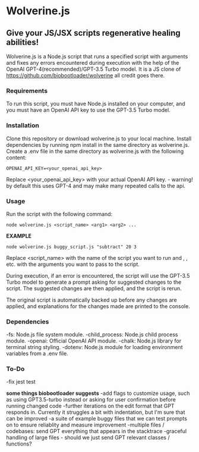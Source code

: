 # Wolverine.js

## Give your JS/JSX scripts regenerative healing abilities!

Wolverine.js is a Node.js script that runs a specified script with arguments and fixes any errors encountered during execution with the help of the OpenAI GPT-4(recommended)/GPT-3.5 Turbo model. It is a JS clone of https://github.com/biobootloader/wolverine all credit goes there.

### Requirements

To run this script, you must have Node.js installed on your computer, and you must have an OpenAI API key to use the GPT-3.5 Turbo model.

### Installation

Clone this repository or download wolverine.js to your local machine.
Install dependencies by running npm install in the same directory as wolverine.js.
Create a .env file in the same directory as wolverine.js with the following content:

```
OPENAI_API_KEY=<your_openai_api_key>

```

Replace <your_openai_api_key> with your actual OpenAI API key. - warning! by default this uses GPT-4 and may make many repeated calls to the api.

### Usage

Run the script with the following command:

```
node wolverine.js <script_name> <arg1> <arg2> ...

```

**EXAMPLE**
```
node wolverine.js buggy_script.js "subtract" 20 3

```

Replace <script_name> with the name of the script you want to run and <arg1>, <arg2>, etc. with the arguments you want to pass to the script.

During execution, if an error is encountered, the script will use the GPT-3.5 Turbo model to generate a prompt asking for suggested changes to the script. The suggested changes are then applied, and the script is rerun.

The original script is automatically backed up before any changes are applied, and explanations for the changes made are printed to the console.

### Dependencies

-fs: Node.js file system module.
-child_process: Node.js child process module.
-openai: Official OpenAI API module.
-chalk: Node.js library for terminal string styling.
-dotenv: Node.js module for loading environment variables from a .env file.

### To-Do
-fix jest test

**some things biobootloader suggests**
-add flags to customize usage, such as using GPT3.5-turbo instead or asking for user confirmation before running changed code
-further iterations on the edit format that GPT responds in. Currently it struggles a bit with indentation, but I'm sure that can be improved
-a suite of example buggy files that we can test prompts on to ensure reliablity and measure improvement
-multiple files / codebases: send GPT everything that appears in the stacktrace
-graceful handling of large files - should we just send GPT relevant classes / functions?
